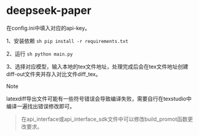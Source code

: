 # deepseek-paper
在config.ini中填入对应的api-key。

1、安装依赖
    ```sh
    pip install -r requirements.txt
    ```

2、运行
    ```sh
    python main.py
    ```


3、选择对应模型，输入本地的tex文件地址，处理完成后会在tex文件地址创建diff-out文件夹并存入对比文件diff_tex。

> [!NOTE]
> latexdiff导出文件可能有一些符号错误会导致编译失败，需要自行在texstudio中编译一遍找出错误修改即可。

> 在api_interface或api_interface_sdk文件中可以修改build_promot函数更改要求。

